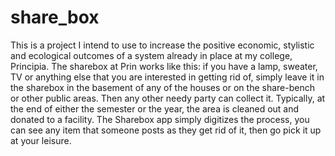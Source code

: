 # share_box

This is a project I intend to use to increase the positive economic, stylistic
and ecological outcomes of a system already in place at my college, Principia. 
The sharebox at Prin works like this: if you have a lamp, sweater, TV or anything
else that you are interested in getting rid of, simply leave it in the sharebox in the
basement of any of the houses or on the share-bench or other public areas. Then any other
needy party can collect it. Typically, at the end of either the semester or the year,
the area is cleaned out and donated to a facility. The Sharebox app simply digitizes the 
process, you can see any item that someone posts as they get rid of it, then go pick it up
at your leisure.

